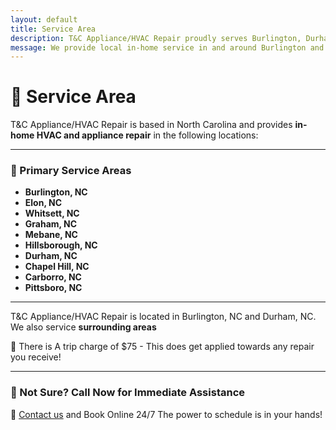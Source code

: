 ```yaml
---
layout: default
title: Service Area
description: T&C Appliance/HVAC Repair proudly serves Burlington, Durham, and nearby areas in North Carolina.
message: We provide local in-home service in and around Burlington and Durham. Don’t see your town? Reach out and ask!
---
```


# 📍 Service Area

T&C Appliance/HVAC Repair is based in North Carolina and provides **in-home HVAC and appliance repair** in the following locations:

---

### 🔹 Primary Service Areas
- **Burlington, NC**
- **Elon, NC**
- **Whitsett, NC**
- **Graham, NC**
- **Mebane, NC**
- **Hillsborough, NC**
- **Durham, NC**
- **Chapel Hill, NC**
- **Carborro, NC**
- **Pittsboro, NC**

---

T&C Appliance/HVAC Repair is located in Burlington, NC and Durham, NC. We also service **surrounding areas**

🧾 There is A trip charge of $75 - This does get applied towards any repair you receive!

---

### 💬 Not Sure? Call Now for Immediate Assistance

📧 [Contact us](mailto:tcappliancehvac@gmail.com) and Book Online 24/7 The power to schedule is in your hands!
